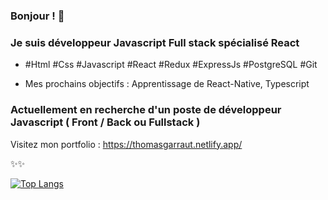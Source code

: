 ### Bonjour ! 👋

### Je suis développeur Javascript Full stack spécialisé React

- #Html #Css #Javascript #React #Redux #ExpressJs #PostgreSQL #Git

- Mes prochains objectifs : Apprentissage de React-Native, Typescript


### Actuellement en recherche d'un poste de développeur Javascript ( Front / Back ou Fullstack )

Visitez mon portfolio : https://thomasgarraut.netlify.app/

✨✨


[![Top Langs](https://github-readme-stats.vercel.app/api/top-langs/?username=Thomas-279&theme=calm&layout=compact)](https://github.com/Thomas-279/github-readme-stats)
